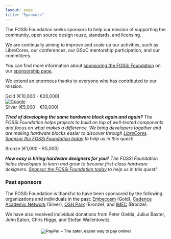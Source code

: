 ```yaml
---
layout: page
title: "Sponsors"
---
```


The FOSSi Foundation seeks sponsors to help our
mission of supporting the community, open source design reuse, standards,
and licensing.

We are continually aiming to improve and scale up our activities, such as LibreCores, our
conferences, our GSoC mentorship participation, and our committees.

You can find more information about [sponsoring the FOSSi Foundation](sponsoring) on our [sponsorship page](sponsoring).

We extend an enormous thanks to everyone who has contributed to our mission.

<!--<div class="panel panel-sponsors panel-platinum">Platinum (> €20,000)</div>-->

<div class="panel panel-sponsors panel-gold">Gold (€10,000 - €20,000)</div>
<div class="row">
  <div class="col-sm-4 col-xs-8">
    <a target="_blank" href="https://about.google/intl/de/">
      <img src="/assets/sponsors/google.svg" class="img-responsive" alt="Google" />
    </a>
  </div>
</div>

<div class="panel panel-sponsors panel-silver">Silver (€5,000 - €10,000)</div>
<p style="font-style: italic">
  <b>Tired of developing the same hardware block again and again?</b>
  The FOSSi Foundation helps projects to build on top of well-tested components and focus on what makes a difference.
  We bring developers together and are making hardware blocks easier to discover through <a href="https://www.librecores.org">LibreCores</a>.
  <a href="sponsoring">Sponsor the FOSSi Foundation today</a> to help us in this quest!
</p>
<div class="row">
</div>

<div class="panel panel-sponsors panel-bronze">Bronze (€1,000 - €5,000)</div>
<p style="font-style: italic">
  <b>How easy is hiring hardware designers for you?</b>
  The FOSSi Foundation helps developers to learn and grow to become first-class hardware designers.
  <a href="sponsoring">Sponsor the FOSSi Foundation today</a> to help us in this quest!
</p>

<div class="row">
</div>

<h3>Past sponsors</h3>

The FOSSi Foundation is thankful to have been sponsored by the following organizations and individuals in the past: [Embecosm](https://www.embecosm.com/) (Gold), [Cadence Academic Network](https://www.cadence.com/en_US/home/company/cadence-academic-network.html) (Silver), [OSH Park](https://oshpark.com/) (Bronze), and [IMEC](https://www.imec-int.com/en) (Bronze).

<p>We have also received individual donations from Peter Gielda, Julius Baxter, John Eaton, Chris Higgs, and Stefan Wallentowitz.</p>

<div class="row" style="margin-top: 20px">
<div class="col-sm-12">
<center>
<form action="https://www.paypal.com/cgi-bin/webscr" method="post"
target="_top">
<input type="hidden" name="cmd" value="_s-xclick">
<input type="hidden" name="hosted_button_id" value="QHKDZY6XM44YN">
<input type="image"
src="https://www.paypalobjects.com/en_US/GB/i/btn/btn_donateCC_LG.gif"
border="0" name="submit" alt="PayPal – The safer, easier way to pay
online!">
</form>
</center>
</div>
</div>
